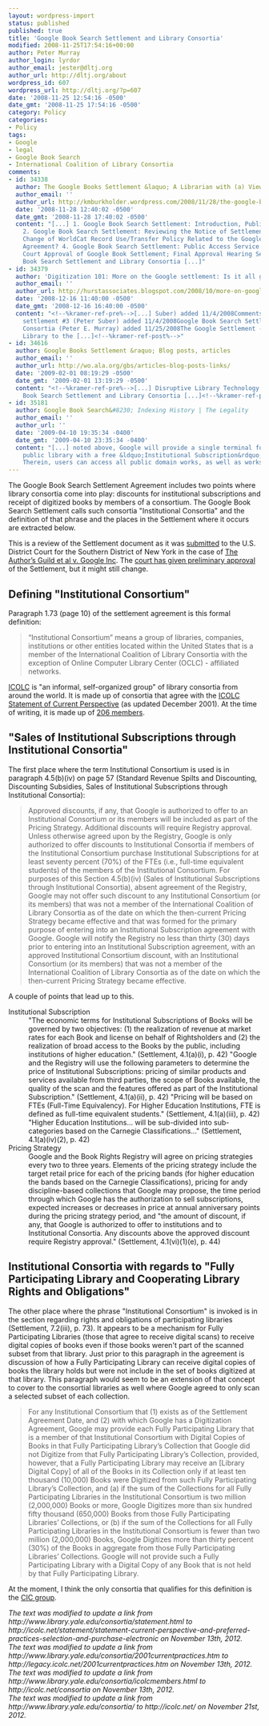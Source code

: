 ```yaml
---
layout: wordpress-import
status: published
published: true
title: 'Google Book Search Settlement and Library Consortia'
modified: 2008-11-25T17:54:16+00:00
author: Peter Murray
author_login: lyrdor
author_email: jester@dltj.org
author_url: http://dltj.org/about
wordpress_id: 607
wordpress_url: http://dltj.org/?p=607
date: '2008-11-25 12:54:16 -0500'
date_gmt: '2008-11-25 17:54:16 -0500'
category: Policy
categories:
- Policy
tags:
- Google
- legal
- Google Book Search
- International Coalition of Library Consortia
comments:
- id: 34338
  author: The Google Books Settlement &laquo; A Librarian with (a) View(s)
  author_email: ''
  author_url: http://kmburkholder.wordpress.com/2008/11/28/the-google-books-settlement/
  date: '2008-11-28 12:40:02 -0500'
  date_gmt: '2008-11-28 17:40:02 -0500'
  content: "[...] 1. Google Book Search Settlement: Introduction, Public Announcements
    2. Google Book Search Settlement: Reviewing the Notice of Settlement 3. Is OCLC&rsquo;s
    Change of WorldCat Record Use/Transfer Policy Related to the Google Book Search
    Agreement? 4. Google Book Search Settlement: Public Access Service 5. Preliminary
    Court Approval of Google Book Settlement; Final Approval Hearing Set 6. Google
    Book Search Settlement and Library Consortia [...]"
- id: 34379
  author: 'Digitization 101: More on the Google settlement: Is it all good?'
  author_email: ''
  author_url: http://hurstassociates.blogspot.com/2008/10/more-on-google-settlement-is-it-all.html
  date: '2008-12-16 11:40:00 -0500'
  date_gmt: '2008-12-16 16:40:00 -0500'
  content: "<!--%kramer-ref-pre%-->[...] Suber) added 11/4/2008Comments on the Google-Publisher
    settlement #3 (Peter Suber) added 11/4/2008Google Book Search Settlement and Library
    Consortia (Peter E. Murray) added 11/25/2008The Google Settlement - From the Universal
    Library to the [...]<!--%kramer-ref-post%-->"
- id: 34616
  author: Google Books Settlement &raquo; Blog posts, articles
  author_email: ''
  author_url: http://wo.ala.org/gbs/articles-blog-posts-links/
  date: '2009-02-01 08:19:29 -0500'
  date_gmt: '2009-02-01 13:19:29 -0500'
  content: "<!--%kramer-ref-pre%-->[...] Disruptive Library Technology Jester: Google
    Book Search Settlement and Library Consortia [...]<!--%kramer-ref-post%-->"
- id: 35181
  author: Google Book Search&#8230; Indexing History | The Legality
  author_email: ''
  author_url: ''
  date: '2009-04-10 19:35:34 -0400'
  date_gmt: '2009-04-10 23:35:34 -0400'
  content: "[...] noted above, Google will provide a single terminal for every U.S.
    public library with a free &ldquo;Institutional Subscription&rdquo; to GBS databases.
    Therein, users can access all public domain works, as well as works that are [...]"
---
```

<p>The Google Book Search Settlement Agreement includes two points where library consortia come into play:  discounts for institutional subscriptions and receipt of digitized books by members of a consortium.  The Google Book Search Settlement calls such consortia "Institutional Consortia" and the definition of that phrase and the places in the Settlement where it occurs are extracted below.</p>
<p>This is a review of the Settlement document as it was <a href="http://docs.justia.com/cases/federal/district-courts/new-york/nysdce/1:2005cv08136/273913/56/" title="Preliminary Settlement Agreement - The Author&#039;s Guild et al v. Google Inc. - Justia Docs">submitted</a> to the U.S. District Court for the Southern District of New York in the case of <a href="http://dockets.justia.com/docket/court-nysdce/case_no-1:2005cv08136/case_id-273913/" title="The Author&#039;s Guild et al v. Google Inc. - Justia">The Author&rsquo;s Guild et al v. Google Inc</a>. The <a href="/article/gbs-settlement-preliminary-approval/">court has given preliminary approval</a> of the Settlement, but it might still change.</p>
<h2>Defining "Institutional Consortium"</h2>
<p>Paragraph 1.73 (page 10) of the settlement agreement is this formal definition:</p>
<blockquote><p>&ldquo;Institutional Consortium&rdquo; means a group of libraries, companies, institutions or other entities located within the United States that is a member of the International Coalition of Library Consortia with the exception of Online Computer Library Center (OCLC) - affiliated networks.</p></blockquote>
<p><a href="http://icolc.net/" title="ICOLC homepage">ICOLC</a> is "an informal, self-organized group" of library consortia from around the world.  It is made up of consortia that agree with the <a href="http://icolc.net/statement/statement-current-perspective-and-preferred-practices-selection-and-purchase-electronic" title="ICOLC Statement on Electronic Information">ICOLC Statement of Current Perspective</a> (as <span class="removed_link" title="http://legacy.icolc.net/2001currentpractices.htm">updated December 2001</span>).  At the time of writing, it is made up of <a href="http://icolc.net/consortia" title="List of ICOLC members">206 members</a>.</p>
<h2>"Sales of Institutional Subscriptions through Institutional Consortia"</h2>
<p>The first place where the term Institutional Consortium is used is in paragraph 4.5(b)(iv) on page 57 (Standard Revenue Spilts and Discounting, Discounting Subsidies, Sales of Institutional Subscriptions through Institutional Consortia):</p>
<blockquote><p>Approved discounts, if any, that Google is authorized to offer to an Institutional Consortium or its members will be included as part of the Pricing Strategy. Additional discounts will require Registry approval.  Unless otherwise agreed upon by the Registry, Google is only authorized to offer discounts to Institutional Consortia if members of the Institutional Consortium purchase Institutional Subscriptions for at least seventy percent (70%) of the FTEs (i.e., full-time equivalent students) of the members of the Institutional Consortium.  For purposes of this Section 4.5(b)(iv) (Sales of Institutional Subscriptions through Institutional Consortia), absent agreement of the Registry, Google may not offer such discount to any Institutional Consortium (or its members) that was not a member of the International Coalition of Library Consortia as of the date on which the then-current Pricing Strategy became effective and that was formed for the primary purpose of entering into an Institutional Subscription agreement with Google.  Google will notify the Registry no less than thirty (30) days prior to entering into an Institutional Subscription agreement, with an approved Institutional Consortium discount, with an Institutional Consortium (or its members) that was not a member of the International Coalition of Library Consortia as of the date on which the then-current Pricing Strategy became effective.</p></blockquote>
<p>A couple of points that lead up to this.</p>
<dl>
<dt>Institutional Subscription</dt>
<dd>"The economic terms for Institutional Subscriptions of Books will be governed by two objectives:  (1) the realization of revenue at market rates for each Book and license on behalf of Rightsholders and (2) the realization of broad access to the Books by the public, including institutions of higher education." (Settlement, 4.1(a)(i), p.&nbsp;42)  "Google and the Registry will use the following parameters to determine the price of Institutional Subscriptions:  pricing of similar products and services available from third parties, the scope of Books available, the quality of the scan and the features offered as part of the Institutional Subscription." (Settlement, 4.1(a)(ii), p.&nbsp;42) "Pricing will be based on FTEs (Full-Time Equivalency).  For Higher Education Institutions, FTE is defined as full-time equivalent students." (Settlement, 4.1(a)(iii), p.&nbsp;42) "Higher Education Institutions... will be sub-divided into sub-categories based on the Carnegie Classifications..." (Settlement, 4.1(a)(iv)(2), p.&nbsp;42)</dd>
<dt>Pricing Strategy</dt>
<dd>Google and the Book Rights Registry will agree on pricing strategies every two to three years.  Elements of the pricing strategy include the target retail price for each of the pricing bands (for higher education the bands based on the Carnegie Classifications), pricing for andy discipline-based collections that Google may propose, the time period through which Google has the authorization to sell subscriptions, expected increases or decreases in price at annual anniversary points during the pricing strategy period, and "the amount of discount, if any, that Google is authorized to offer to institutions and to Institutional Consortia.  Any discounts above the approved discount require Registry approval." (Settlement, 4.1(vi)(1)(e), p.&nbsp;44)</dd>
</dl>
<h2>Institutional Consortia with regards to "Fully Participating Library and Cooperating Library Rights and Obligations"</h2>
<p>The other place where the phrase "Institutional Consortium" is invoked is in the section regarding rights and obligations of participating libraries (Settlement, 7.2(iii), p.&nbsp;73).  It appears to be a mechanism for Fully Participating Libraries (those that agree to receive digital scans) to receive digital copies of books even if those books weren't part of the scanned subset from that library.  Just prior to this paragraph in the agreement is discussion of how a Fully Participating Library can receive digital copies of books the library holds but were not include in the set of books digitized at that library.  This paragraph would seem to be an extension of that concept to cover to the consortial libraries as well where Google agreed to only scan a selected subset of each collection.</p>
<blockquote><p>For any Institutional Consortium that (1) exists as of the Settlement Agreement Date, and (2) with which Google has a Digitization Agreement, Google may provide each Fully Participating Library that is a member of that Institutional Consortium with Digital Copies of Books in that Fully Participating Library&rsquo;s Collection that Google did not Digitize from that Fully Participating Library&rsquo;s Collection, provided, however, that a Fully Participating Library may receive an [Library Digital Copy] of all of the Books in its Collection only if at least ten thousand (10,000) Books were Digitized from such Fully Participating Library&rsquo;s Collection, and (a) if the sum of the Collections for all Fully Participating Libraries in the Institutional Consortium is two million (2,000,000) Books or more, Google Digitizes more than six hundred fifty thousand (650,000) Books from those Fully Participating Libraries&rsquo; Collections, or (b) if the sum of the Collections for all Fully Participating Libraries in the Institutional Consortium is fewer than two million (2,000,000) Books, Google Digitizes more than thirty percent (30%) of the Books in aggregate from those Fully Participating Libraries&rsquo; Collections.  Google will not provide such a Fully Participating Library with a Digital Copy of any Book that is not held by that Fully Participating Library.</p></blockquote>
<p>At the moment, I think the only consortia that qualifies for this definition is the <a href="http://www.cic.net/Home/Projects/Library/BookSearch/Introduction.aspx" title="Introduction to the CIC Google Book Search Project">CIC group</a>.</p>
<p style="padding:0;margin:0;font-style:italic;">The text was modified to update a link from http://www.library.yale.edu/consortia/statement.html to http://icolc.net/statement/statement-current-perspective-and-preferred-practices-selection-and-purchase-electronic on November 13th, 2012.</p>
<p style="padding:0;margin:0;font-style:italic;">The text was modified to update a link from http://www.library.yale.edu/consortia/2001currentpractices.htm to http://legacy.icolc.net/2001currentpractices.htm on November 13th, 2012.</p>
<p style="padding:0;margin:0;font-style:italic;">The text was modified to update a link from http://www.library.yale.edu/consortia/icolcmembers.html to http://icolc.net/consortia on November 13th, 2012.</p>
<p style="padding:0;margin:0;font-style:italic;">The text was modified to update a link from http://www.library.yale.edu/consortia/ to http://icolc.net/ on November 21st, 2012.</p>
